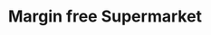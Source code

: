 ---
title: "Margin free Supermarket"
url: /muvattupuzha/margin-free-supermarket/
shop: Supermarkt
---